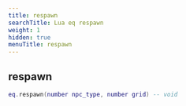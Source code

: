 ```yaml
---
title: respawn
searchTitle: Lua eq respawn
weight: 1
hidden: true
menuTitle: respawn
---
```

## respawn
```lua
eq.respawn(number npc_type, number grid) -- void
```